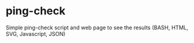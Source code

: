 # ping-check
Simple ping-check script and web page to see the results (BASH, HTML, SVG, Javascript, JSON)
